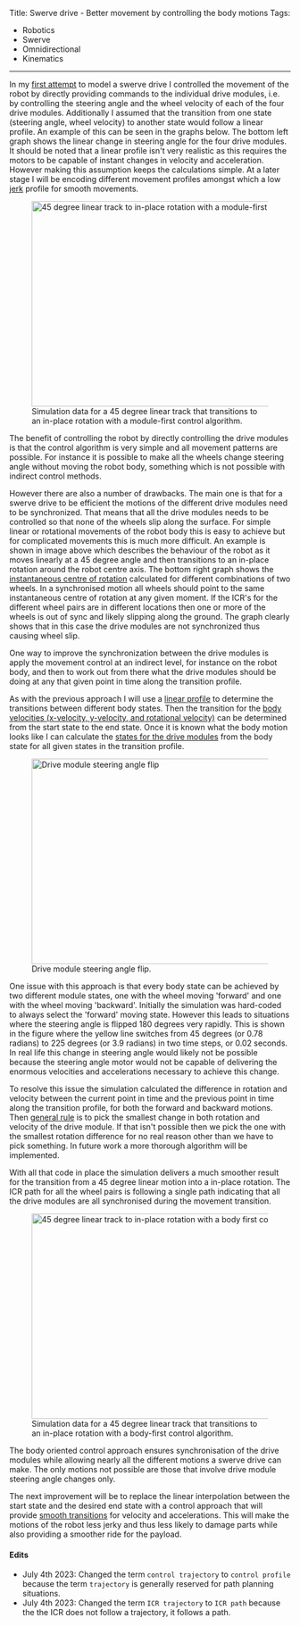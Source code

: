 Title: Swerve drive - Better movement by controlling the body motions
Tags:

- Robotics
- Swerve
- Omnidirectional
- Kinematics

---

In my [first attempt](posts/Swerve-drive-kinematics-simulation) to model a swerve drive I controlled
the movement of the robot by directly providing commands to the individual drive modules, i.e. by
controlling the steering angle and the wheel velocity of each of the four drive modules. Additionally
I assumed that the transition from one state (steering angle, wheel velocity) to another state would
follow a linear profile. An example of this can be seen in the graphs below. The bottom left graph shows
the linear change in steering angle for the four drive modules. It should be noted that a linear
profile isn't very realistic as this requires the motors to be capable of instant changes in velocity
and acceleration. However making this assumption keeps the calculations simple. At a later stage I
will be encoding different movement profiles amongst which a low
[jerk](https://en.wikipedia.org/wiki/Jerk_(physics)) profile for smooth movements.

<figure style="float:middle">
  <a href="/assets/images/robotics/swerve/swerve_sim_45_linear_to_inplace_rotation.png" target="_blank">
    <img
        alt="45 degree linear track to in-place rotation with a module-first control algorithm"
        src="/assets/images/robotics/swerve/swerve_sim_45_linear_to_inplace_rotation.png"
        width="840"
        height="368"/>
  </a>
  <figcaption>
    Simulation data for a 45 degree linear track that transitions to an in-place rotation with a
    module-first control algorithm.
  </figcaption>
</figure>

The benefit of controlling the robot by directly controlling the drive modules is that the control
algorithm is very simple and all movement patterns are possible. For instance it is possible to make
all the wheels change steering angle without moving the robot body, something which is not possible
with indirect control methods.

However there are also a number of drawbacks. The main one is that
for a swerve drive to be efficient the motions of the different drive modules need to be synchronized.
That means that all the drive modules needs to be controlled so that none of the wheels slip along
the surface. For simple linear or rotational movements of the robot body this is easy to achieve but
for complicated movements this is much more difficult. An example is shown in image above which
describes the behaviour of the robot as it moves linearly at a 45 degree angle and then transitions
to an in-place rotation around the robot centre axis. The bottom right graph shows the
[instantaneous centre of rotation](https://en.wikipedia.org/wiki/Instant_centre_of_rotation) calculated
for different combinations of two wheels. In a synchronised motion all wheels should point to the same
instantaneous centre of rotation at any given moment. If the ICR's for the different wheel pairs are
in different locations then one or more of the wheels is out of sync and likely slipping along
the ground. The graph clearly shows that in this case the drive modules are not synchronized thus
causing wheel slip.

One way to improve the synchronization between the drive modules is apply the movement control at
an indirect level, for instance on the robot body, and then to work out from there what the drive modules
should be doing at any that given point in time along the transition profile.

As with the previous approach I will use a
[linear profile](https://github.com/pvandervelde/basic-swerve-sim/blob/103b321c471ced6c8865680d1e550ab4f5893526/swerve_controller/profile.py#L47)
to determine the transitions between different body states. Then the transition for the
[body velocities (x-velocity, y-velocity, and rotational velocity)](https://github.com/pvandervelde/basic-swerve-sim/blob/103b321c471ced6c8865680d1e550ab4f5893526/swerve_controller/trajectory.py#L42)
can be determined from the start state to the end state. Once it is known what
the body motion looks like I can calculate the
[states for the drive modules](https://github.com/pvandervelde/basic-swerve-sim/blob/103b321c471ced6c8865680d1e550ab4f5893526/swerve_controller/multi_wheel_steering_controller.py#L100)
from the body state for all given states in the transition profile.

<figure style="float:middle">
  <a href="/assets/images/robotics/swerve/serve_sim_module_flip_steering_angle.png" target="_blank">
    <img
        alt="Drive module steering angle flip"
        src="/assets/images/robotics/swerve/serve_sim_module_flip_steering_angle.png"
        width="840"
        height="368"/>
  </a>
  <figcaption>
    Drive module steering angle flip.
  </figcaption>
</figure>

One issue with this approach is that every body state can be achieved by two different module states,
one with the wheel moving 'forward' and one with the wheel moving 'backward'. Initially the simulation
was hard-coded to always select the 'forward' moving state. However this leads to situations where
the steering angle is flipped 180 degrees very rapidly. This is shown in the figure where the yellow
line switches from 45 degrees (or 0.78 radians) to 225 degrees (or 3.9 radians) in two time steps, or
0.02 seconds. In real life this change in steering angle would likely not be possible because the
steering angle motor would not be capable of delivering the enormous velocities and accelerations
necessary to achieve this change.

To resolve this issue the simulation calculated the difference in rotation and velocity between the
current point in time and the previous point in time along the transition profile, for both the
forward and backward motions. Then [general rule](https://github.com/pvandervelde/basic-swerve-sim/blob/103b321c471ced6c8865680d1e550ab4f5893526/swerve_controller/multi_wheel_steering_controller.py#L140)
is to pick the smallest change in both rotation and velocity of the drive module. If that isn't
possible then we pick the one with the smallest rotation difference for no real reason other than we
have to pick something. In future work a more thorough algorithm will be implemented.

With all that code in place the simulation delivers a much smoother result for the transition from
a 45 degree linear motion into a in-place rotation. The ICR path for all the wheel pairs is
following a single path indicating that all the drive modules are all synchronised during the
movement transition.

<figure style="float:middle">
  <a href="/assets/images/robotics/swerve/swerve_sim_body_first_45_linear_to_inplace_rotation.png" target="_blank">
    <img
        alt="45 degree linear track to in-place rotation with a body first control algorithm"
        src="/assets/images/robotics/swerve/swerve_sim_body_first_45_linear_to_inplace_rotation.png"
        width="840"
        height="368"/>
  </a>
  <figcaption>
    Simulation data for a 45 degree linear track that transitions to an in-place rotation with a
    body-first control algorithm.
  </figcaption>
</figure>

The body oriented control approach ensures synchronisation of the drive modules while allowing
nearly all the different motions a swerve drive can make. The only motions not possible are those
that involve drive module steering angle changes only.

The next improvement will be to replace the linear interpolation between the start state and the
desired end state with a control approach that will provide
[smooth transitions](https://en.wikipedia.org/wiki/Jerk_(physics)#In_motion_control) for velocity and
accelerations. This will make the motions of the robot less jerky and thus less likely to damage
parts while also providing a smoother ride for the payload.

#### Edits

- July 4th 2023: Changed the term `control trajectory` to `control profile` because the term
  `trajectory` is generally reserved for path planning situations.
- July 4th 2023: Changed the term `ICR trajectory` to `ICR path` because the the ICR does not
  follow a trajectory, it follows a path.
